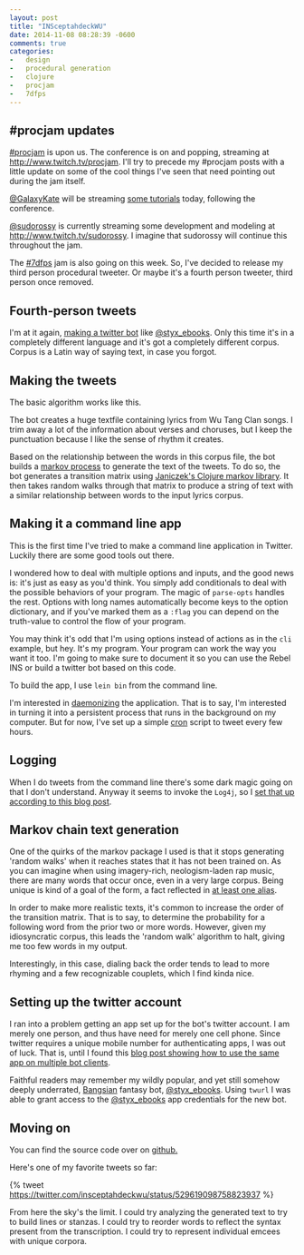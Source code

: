 ```yaml
---
layout: post
title: "INSceptahdeckWU"
date: 2014-11-08 08:28:39 -0600
comments: true
categories:
-   design
-   procedural generation
-   clojure
-   procjam
-   7dfps
---
```


## #procjam updates

[#procjam](https://twitter.com/search?q%3Dprocjam) is upon us.  The conference is on and popping, streaming at <http://www.twitch.tv/procjam>.  I'll try to precede my #procjam posts with a little update on some of the cool things I've seen that need pointing out during the jam itself.

[@GalaxyKate](https://twitter.com/GalaxyKate) will be streaming [some tutorials](http://vimeo.com/111272682) today, following the conference.

[@sudorossy](https://twitter.com/SudoRossy) is currently streaming some development and modeling at <http://www.twitch.tv/sudorossy>.  I imagine that sudorossy will continue this throughout the jam.

The [#7dfps](https://twitter.com/search?q%3D7dfps) jam is also going on this week.  So, I've decided to release my third person procedural tweeter.  Or maybe it's a fourth person tweeter, third person once removed.

## Fourth-person tweets

I'm at it again, [making a twitter bot](http://zerosalife.github.io/blog/2014/04/19/styx-ebooks/) like [@styx_ebooks](https://twitter.com/styx_ebooks).  Only this time it's in a completely different language and it's got a completely different corpus.  Corpus is a Latin way of saying text, in case you forgot.

<!--more-->

## Making the tweets

The basic algorithm works like this.

The bot creates a huge textfile containing lyrics from Wu Tang Clan songs.  I trim away a lot of the information about verses and choruses, but I keep the punctuation because I like the sense of rhythm it creates.

Based on the relationship between the words in this corpus file, the bot builds a [markov process](http://en.wikipedia.org/wiki/Markov_chain) to generate the text of the tweets.  To do so, the bot generates a transition matrix using [Janiczek's Clojure markov library](https://github.com/Janiczek/markov).  It then takes random walks through that matrix to produce a string of text with a similar relationship between words to the input lyrics corpus.

## Making it a command line app

This is the first time I've tried to make a command line application in Twitter.  Luckily there are some good tools out there.

I wondered how to deal with multiple options and inputs, and the good news is: it's just as easy as you'd think.  You simply add conditionals to deal with the possible behaviors of your program.  The magic of `parse-opts` handles the rest.  Options with long names automatically become keys to the option dictionary, and if you've marked them as a `:flag` you can depend on the truth-value to control the flow of your program.

You may think it's odd that I'm using options instead of actions as in the `cli` example, but hey.  It's my program.  Your program can work the way you want it too.  I'm going to make sure to document it so you can use the Rebel INS or build a twitter bot based on this code.

To build the app, I use `lein bin` from the command line.

I'm interested in [daemonizing](http://www.rkn.io/2014/02/06/clojure-cookbook-daemons/) the application.  That is to say, I'm interested in turning it into a persistent process that runs in the background on my computer.  But for now, I've set up a simple [cron](http://en.wikipedia.org/wiki/Cron) script to tweet every few hours.

## Logging

When I do tweets from the command line there's some dark magic going on that I don't understand.  Anyway it seems to invoke the `Log4j`, so I [set that up according to this blog post](http://www.bahmanm.com/blogs/how-to-add-logging-to-a-clojure-project).

## Markov chain text generation

One of the quirks of the markov package I used is that it stops
generating 'random walks' when it reaches states that it has not been
trained on.  As you can imagine when using imagery-rich,
neologism-laden rap music, there are many words that occur once, even
in a very large corpus.  Being unique is kind of a goal of the form, a
fact reflected in [at least one alias](http://en.wikipedia.org/wiki/Ol%2527_Dirty_Bastard).

In order to make more realistic texts, it's common to increase the
order of the transition matrix.  That is to say, to determine the
probability for a following word from the prior two or more words.
However, given my idiosyncratic corpus, this leads the 'random walk'
algorithm to halt, giving me too few words in my output.

Interestingly, in this case, dialing back the order tends to lead to
more rhyming and a few recognizable couplets, which I find kinda nice.

## Setting up the twitter account

I ran into a problem getting an app set up for the bot's twitter account.  I am merely one person, and thus have need for merely one cell phone.  Since twitter requires a unique mobile number for authenticating apps, I was out of luck.  That is, until I found this [blog post showing how to use the same app on multiple bot clients](http://dghubble.com/blog/posts/twitter-app-write-access-and-bots/).

Faithful readers may remember my wildly popular, and yet still somehow deeply underrated, [Bangsian](http://en.wikipedia.org/wiki/Bangsian_fantasy) fantasy bot, [@styx_ebooks](https://twitter.com/styx_ebooks).  Using `twurl` I was able to grant access to the [@styx_ebooks](https://twitter.com/styx_ebooks) app credentials for the new bot.

## Moving on

You can find the source code over on [github.](http://github.com/zerosalife/insceptahdeckwu)

Here's one of my favorite tweets so far:

{% tweet https://twitter.com/insceptahdeckwu/status/529619098758823937 %}

From here the sky's the limit.  I could try analyzing the generated text to try to build lines or stanzas.  I could try to reorder words to reflect the syntax present from the transcription.  I could try to represent individual emcees with unique corpora.
